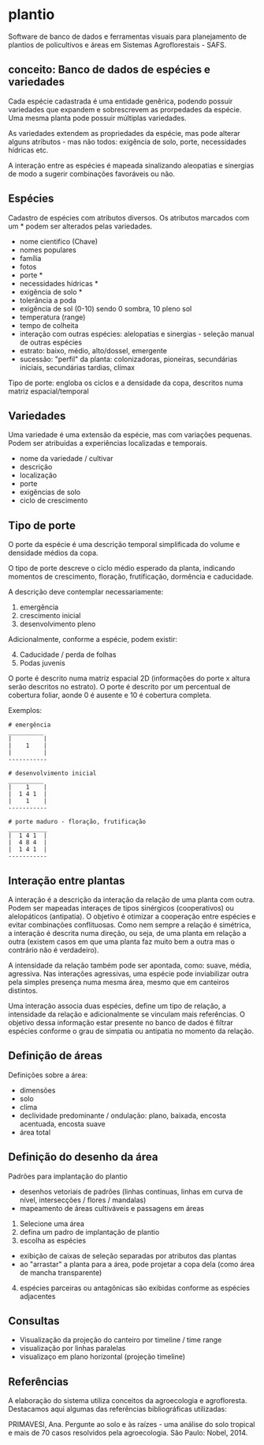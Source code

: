 # plantio

Software de banco de dados e ferramentas visuais para planejamento de plantios de policultivos e áreas em Sistemas Agroflorestais - SAFS.

## conceito: Banco de dados de espécies e variedades

Cada espécie cadastrada é uma entidade genêrica, podendo possuir variedades que expandem e sobrescrevem as prorpedades da espécie. Uma mesma planta pode possuir múltiplas variedades.

As variedades extendem as propriedades da espécie, mas pode alterar alguns atributos - mas não todos: exigência de solo, porte, necessidades hídricas etc.

A interação entre as espécies é mapeada sinalizando aleopatias e sinergias de modo a sugerir combinações favoráveis ou não.

## Espécies

Cadastro de espécies com atributos diversos. Os atributos marcados com um * podem ser alterados pelas variedades.
* nome cientifico (Chave)
* nomes populares
* família
* fotos
* porte *
* necessidades hídricas *
* exigência de solo *
* tolerância a poda
* exigência de sol (0-10) sendo 0 sombra, 10 pleno sol
* temperatura (range)
* tempo de colheita
* interação com outras espécies: alelopatias e sinergias - seleção manual de outras espécies
* estrato: baixo, médio, alto/dossel, emergente
* sucessão: "perfil" da planta: colonizadoras, pioneiras, secundárias iniciais, secundárias tardias, clímax

Tipo de porte: engloba os ciclos e a densidade da copa, descritos numa matriz espacial/temporal

## Variedades

Uma variedade é uma extensão da espécie, mas com variações pequenas. Podem ser atribuídas a experiências localizadas e temporais. 

* nome da variedade / cultivar
* descrição
* localização
* porte
* exigências de solo
* ciclo de crescimento

## Tipo de porte

O porte da espécie é uma descrição temporal simplificada do volume e densidade médios da copa. 

O tipo de porte descreve o ciclo médio esperado da planta, indicando momentos de crescimento, floração, frutificação, dormência e caducidade.

A descrição deve contemplar necessariamente:

1) emergência
2) crescimento inicial
3) desenvolvimento pleno

Adicionalmente, conforme a espécie, podem existir:

4) Caducidade / perda de folhas
5) Podas juvenis

O porte é descrito numa matriz espacial 2D (informações do porte x altura serão descritos no estrato). O porte é descrito por um percentual de cobertura foliar, aonde 0 é ausente e 10 é cobertura completa.

Exemplos:

    # emergência
    __________
    |         |
    |    1    |
    |         |
    -----------
      
    # desenvolvimento inicial
    __________
    |    1    |
    |  1 4 1  |
    |    1    |
    -----------    
    
    # porte maduro - floração, frutificação
    ___________
    |  1 4 1  |
    |  4 8 4  |
    |  1 4 1  |
    -----------

## Interação entre plantas

A interação é a descrição da interação da relação de uma planta com outra. Podem ser mapeadas interaçes de tipos sinérgicos (cooperativos) ou alelopáticos (antipatia). O objetivo é otimizar a cooperação entre espécies e evitar combinações conflituosas. Como nem sempre a relação é simétrica, a interação é descrita numa direção, ou seja, de uma planta em relação a outra (existem casos em que uma planta faz muito bem a outra mas o contrário não é verdadeiro).

A intensidade da relação também pode ser apontada, como: suave, média, agressiva. Nas interações agressivas, uma espécie pode inviabilizar outra pela simples presença numa mesma área, mesmo que em canteiros distintos.

Uma interação associa duas espécies, define um tipo de relação, a intensidade da relação e adicionalmente se vinculam mais referências. O objetivo dessa informação estar presente no banco de dados é filtrar espécies conforme o grau de simpatia ou antipatia no momento da relação.


## Definição de áreas

Definições sobre a área:
* dimensões
* solo
* clima
* declividade predominante / ondulação: plano, baixada, encosta acentuada, encosta suave
* área total


## Definição do desenho da área

Padrões para implantação do plantio
* desenhos vetoriais de padrões (linhas contínuas, linhas em curva de nível, intersecções / flores / mandalas)
* mapeamento de áreas cultiváveis e passagens em áreas

1) Selecione uma área
2) defina um padro de implantação de plantio
3) escolha as espécies
* exibição de caixas de seleção separadas por atributos das plantas
* ao "arrastar" a planta para a área, pode projetar a copa dela (como área de mancha transparente)
4) espécies parceiras ou antagônicas são exibidas conforme as espécies adjacentes

## Consultas

* Visualização da projeção do canteiro por timeline / time range
* visualização por linhas paralelas
* visualizaço em plano horizontal (projeção timeline)


## Referências

A elaboração do sistema utiliza conceitos da agroecologia e agrofloresta. Destacamos aqui algumas das referências bibliográficas utilizadas:


PRIMAVESI, Ana. Pergunte ao solo e às raízes - uma análise do solo tropical e mais de 70 casos resolvidos pela agroecologia. São Paulo: Nobel, 2014.

